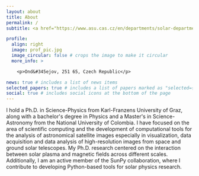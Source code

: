```yaml
---
layout: about
title: About
permalink: /
subtitle: <a href="https://www.asu.cas.cz/en/departments/solar-department">Astronomical Institute of the Czech Academy of Science (Solar Department)</a>. Fri&#269ova 298, 251 65, Ond&#345ejov, Czech Republic.

profile:
  align: right
  image: prof_pic.jpg
  image_circular: false # crops the image to make it circular
  more_info: >

    <p>Ond&#345ejov, 251 65, Czech Republic</p>

news: true # includes a list of news items
selected_papers: true # includes a list of papers marked as "selected={true}"
social: true # includes social icons at the bottom of the page
---
```


I hold a Ph.D. in Science-Physics from Karl-Franzens University of Graz, along with a bachelor's degree in Physics and a Master's in Science-Astronomy from the National University of Colombia. I have focused on the area of scientific computing and the development of computational tools for the analysis of astronomical satellite images especially in visualization, data acquisition and data analysis of high-resolution images from space and ground solar telescopes. My Ph.D. research centered on the interaction between solar plasma and magnetic fields across different scales. Additionally, I am an active member of the SunPy collaboration, where I contribute to developing Python-based tools for solar physics research.

